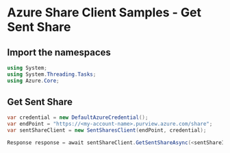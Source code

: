 # Azure Share Client Samples - Get Sent Share

## Import the namespaces

```C# Snippet:SentSharesClientSample_ImportNamespaces
using System;
using System.Threading.Tasks;
using Azure.Core;
```

## Get Sent Share

```C# Snippet:SentSharesClientSample_GetSentShare
var credential = new DefaultAzureCredential();
var endPoint = "https://<my-account-name>.purview.azure.com/share";
var sentShareClient = new SentSharesClient(endPoint, credential);

Response response = await sentShareClient.GetSentShareAsync(<sentShareId>);
```
